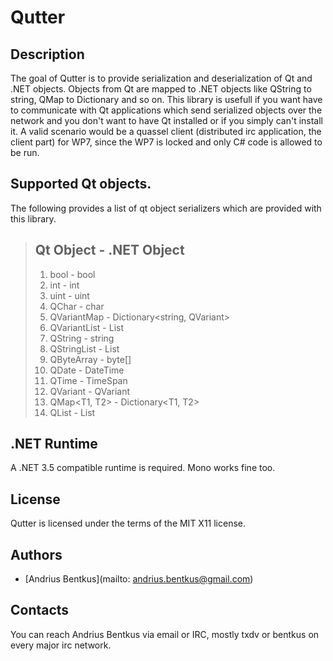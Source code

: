 Qutter
======

Description
-----------

The goal of Qutter is to provide serialization and deserialization
of Qt and .NET objects. Objects from Qt are mapped to .NET objects
like QString to string, QMap to Dictionary and so on. This library
is usefull if you want have to communicate with Qt applications
which send serialized objects over the network and you don't want
to have Qt installed or if you simply can't install it.
A valid scenario would be a quassel client (distributed irc
application, the client part) for WP7, since the WP7 is locked and
only C# code is allowed to be run.

Supported Qt objects.
---------------------
The following provides a list of qt object serializers which are
provided with this library.

> Qt Object        - .NET Object
> -----------------------------------------------
> 1.  bool         - bool
> 2.  int          - int
> 3.  uint         - uint
> 4.  QChar        - char
> 5.  QVariantMap  - Dictionary<string, QVariant>
> 6.  QVariantList - List<QVariant>
> 7.  QString      - string
> 8.  QStringList  - List<string>
> 9.  QByteArray   - byte[]
> 10. QDate        - DateTime
> 11. QTime        - TimeSpan
> 12. QVariant     - QVariant
> 13. QMap<T1, T2> - Dictionary<T1, T2>
> 14. QList<T1>    - List<T1>


.NET Runtime
------------

A .NET 3.5 compatible runtime is required.
Mono works fine too.

License
-------

Qutter is licensed under the terms of the MIT X11 license.

Authors
-------

* [Andrius Bentkus](mailto: andrius.bentkus@gmail.com)

Contacts
--------

You can reach Andrius Bentkus via email or IRC, mostly txdv or bentkus
on every major irc network.
